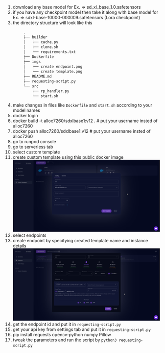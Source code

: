 1. download any base model for Ex. => sd_xl_base_1.0.safetensors
2. if you have any checkpoint model then take it along with base model for Ex. => sdxl-base-10000-000009.safetensors (Lora checkpoint)
3. the directory structure will look like this
```
        .
        ├── builder
        │   ├── cache.py
        │   ├── clone.sh
        │   └── requirements.txt
        ├── Dockerfile
        ├── imgs
        │   ├── create endpoint.png
        │   └── create template.png
        ├── README.md
        ├── requesting-script.py
        └── src
            ├── rp_handler.py
            └── start.sh
```
4. make changes in files like `Dockerfile` and `start.sh` according to your model names 
5. docker login
6. docker build -t alloc7260/sdxlbase1:v12 .     # put your username insted of alloc7260
7. docker push alloc7260/sdxlbase1:v12           # put your username insted of alloc7260
8. go to runpod console
9. go to serverless tab 
10. select custom template
11. create custom template using this public docker image
![Custom Template](https://github.com/alloc7260/runpod-serverless-stable-diffusion-custom-endpoint/blob/main/imgs/create%20template.png?raw=true "Create Template")
12. select endpoints
13. create endpoint by specifying created template name and instance details
![Custom Endpoint](https://github.com/alloc7260/runpod-serverless-stable-diffusion-custom-endpoint/blob/main/imgs/create%20endpoint.png?raw=true "Create Endpoint")
14. get the endpoint id and put it in `requesting-script.py`
15. get your api key from settings tab and put it in `requesting-script.py`
16. pip install requests opencv-python numpy Pillow 
17. tweak the parameters and run the script by `python3 requesting-script.py`
